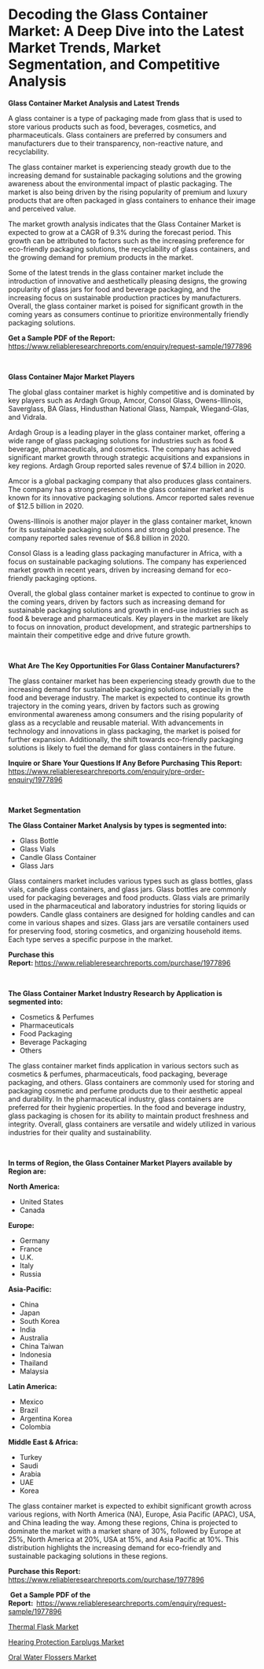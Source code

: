 <p><h1>Decoding the Glass Container Market: A Deep Dive into the Latest Market Trends, Market Segmentation, and Competitive Analysis</h1></p><p><strong>Glass Container Market Analysis and Latest Trends</strong></p>
<p><p>A glass container is a type of packaging made from glass that is used to store various products such as food, beverages, cosmetics, and pharmaceuticals. Glass containers are preferred by consumers and manufacturers due to their transparency, non-reactive nature, and recyclability.</p><p>The glass container market is experiencing steady growth due to the increasing demand for sustainable packaging solutions and the growing awareness about the environmental impact of plastic packaging. The market is also being driven by the rising popularity of premium and luxury products that are often packaged in glass containers to enhance their image and perceived value.</p><p>The market growth analysis indicates that the Glass Container Market is expected to grow at a CAGR of 9.3% during the forecast period. This growth can be attributed to factors such as the increasing preference for eco-friendly packaging solutions, the recyclability of glass containers, and the growing demand for premium products in the market.</p><p>Some of the latest trends in the glass container market include the introduction of innovative and aesthetically pleasing designs, the growing popularity of glass jars for food and beverage packaging, and the increasing focus on sustainable production practices by manufacturers. Overall, the glass container market is poised for significant growth in the coming years as consumers continue to prioritize environmentally friendly packaging solutions.</p></p>
<p><strong>Get a Sample PDF of the Report:&nbsp;</strong> <a href="https://www.reliableresearchreports.com/enquiry/request-sample/1977896">https://www.reliableresearchreports.com/enquiry/request-sample/1977896</a></p>
<p>&nbsp;</p>
<p><strong>Glass Container Major Market Players</strong></p>
<p><p>The global glass container market is highly competitive and is dominated by key players such as Ardagh Group, Amcor, Consol Glass, Owens-Illinois, Saverglass, BA Glass, Hindusthan National Glass, Nampak, Wiegand-Glas, and Vidrala.</p><p>Ardagh Group is a leading player in the glass container market, offering a wide range of glass packaging solutions for industries such as food & beverage, pharmaceuticals, and cosmetics. The company has achieved significant market growth through strategic acquisitions and expansions in key regions. Ardagh Group reported sales revenue of $7.4 billion in 2020.</p><p>Amcor is a global packaging company that also produces glass containers. The company has a strong presence in the glass container market and is known for its innovative packaging solutions. Amcor reported sales revenue of $12.5 billion in 2020.</p><p>Owens-Illinois is another major player in the glass container market, known for its sustainable packaging solutions and strong global presence. The company reported sales revenue of $6.8 billion in 2020.</p><p>Consol Glass is a leading glass packaging manufacturer in Africa, with a focus on sustainable packaging solutions. The company has experienced market growth in recent years, driven by increasing demand for eco-friendly packaging options.</p><p>Overall, the global glass container market is expected to continue to grow in the coming years, driven by factors such as increasing demand for sustainable packaging solutions and growth in end-use industries such as food & beverage and pharmaceuticals. Key players in the market are likely to focus on innovation, product development, and strategic partnerships to maintain their competitive edge and drive future growth.</p></p>
<p>&nbsp;</p>
<p><strong>What Are The Key Opportunities For Glass Container Manufacturers?</strong></p>
<p><p>The glass container market has been experiencing steady growth due to the increasing demand for sustainable packaging solutions, especially in the food and beverage industry. The market is expected to continue its growth trajectory in the coming years, driven by factors such as growing environmental awareness among consumers and the rising popularity of glass as a recyclable and reusable material. With advancements in technology and innovations in glass packaging, the market is poised for further expansion. Additionally, the shift towards eco-friendly packaging solutions is likely to fuel the demand for glass containers in the future.</p></p>
<p><strong>Inquire or Share Your Questions If Any Before Purchasing This Report:</strong> <a href="https://www.reliableresearchreports.com/enquiry/pre-order-enquiry/1977896">https://www.reliableresearchreports.com/enquiry/pre-order-enquiry/1977896</a></p>
<p>&nbsp;</p>
<p><strong>Market Segmentation</strong></p>
<p><strong>The Glass Container Market Analysis by types is segmented into:</strong></p>
<p><ul><li>Glass Bottle</li><li>Glass Vials</li><li>Candle Glass Container</li><li>Glass Jars</li></ul></p>
<p><p>Glass containers market includes various types such as glass bottles, glass vials, candle glass containers, and glass jars. Glass bottles are commonly used for packaging beverages and food products. Glass vials are primarily used in the pharmaceutical and laboratory industries for storing liquids or powders. Candle glass containers are designed for holding candles and can come in various shapes and sizes. Glass jars are versatile containers used for preserving food, storing cosmetics, and organizing household items. Each type serves a specific purpose in the market.</p></p>
<p><strong>Purchase this Report:&nbsp;</strong><a href="https://www.reliableresearchreports.com/purchase/1977896">https://www.reliableresearchreports.com/purchase/1977896</a></p>
<p>&nbsp;</p>
<p><strong>The Glass Container Market Industry Research by Application is segmented into:</strong></p>
<p><ul><li>Cosmetics & Perfumes</li><li>Pharmaceuticals</li><li>Food Packaging</li><li>Beverage Packaging</li><li>Others</li></ul></p>
<p><p>The glass container market finds application in various sectors such as cosmetics & perfumes, pharmaceuticals, food packaging, beverage packaging, and others. Glass containers are commonly used for storing and packaging cosmetic and perfume products due to their aesthetic appeal and durability. In the pharmaceutical industry, glass containers are preferred for their hygienic properties. In the food and beverage industry, glass packaging is chosen for its ability to maintain product freshness and integrity. Overall, glass containers are versatile and widely utilized in various industries for their quality and sustainability.</p></p>
<p>&nbsp;</p>
<p><strong>In terms of Region, the Glass Container Market Players available by Region are:</strong></p>
<p>
    <p> <strong> North America: </strong>
        <ul>
            <li>United States</li>
            <li>Canada</li>
        </ul>
        </p> 
    <p> <strong> Europe: </strong>
        <ul>
            <li>Germany</li>
            <li>France</li>
            <li>U.K.</li>
            <li>Italy</li>
            <li>Russia</li>
        </ul>
        </p> 
    <p> <strong> Asia-Pacific: </strong>
        <ul>
            <li>China</li>
            <li>Japan</li>
            <li>South Korea</li>
            <li>India</li>
            <li>Australia</li>
            <li>China Taiwan</li>
            <li>Indonesia</li>
            <li>Thailand</li>
            <li>Malaysia</li>
        </ul>
        </p> 
    <p> <strong> Latin America: </strong>
        <ul>
            <li>Mexico</li>
            <li>Brazil</li>
            <li>Argentina Korea</li>
            <li>Colombia</li>
        </ul>
        </p> 
    <p> <strong> Middle East & Africa: </strong>
        <ul>
            <li>Turkey</li>
            <li>Saudi</li>
            <li>Arabia</li>
            <li>UAE</li>
            <li>Korea</li>
        </ul>
    </p>
    </p>
<p><p>The glass container market is expected to exhibit significant growth across various regions, with North America (NA), Europe, Asia Pacific (APAC), USA, and China leading the way. Among these regions, China is projected to dominate the market with a market share of 30%, followed by Europe at 25%, North America at 20%, USA at 15%, and Asia Pacific at 10%. This distribution highlights the increasing demand for eco-friendly and sustainable packaging solutions in these regions.</p></p>
<p><strong>Purchase this Report: </strong><a href="https://www.reliableresearchreports.com/purchase/1977896">https://www.reliableresearchreports.com/purchase/1977896</a></p>
<p>&nbsp;<strong>Get a Sample PDF of the Report:&nbsp;&nbsp;</strong><a href="https://www.reliableresearchreports.com/enquiry/request-sample/1977896">https://www.reliableresearchreports.com/enquiry/request-sample/1977896</a></p>
<p><strong></strong></p>
<p><p><a href="https://github.com/singletonthaxterkelliehr2df/Market-Research-Report-List-1/blob/main/thermal-flask-market.md">Thermal Flask Market</a></p><p><a href="https://github.com/gdfhhhj/Market-Research-Report-List-3/blob/main/hearing-protection-earplugs-market.md">Hearing Protection Earplugs Market</a></p><p><a href="https://github.com/RichRobinson5/Market-Research-Report-List-4/blob/main/oral-water-flossers-market.md">Oral Water Flossers Market</a></p></p>